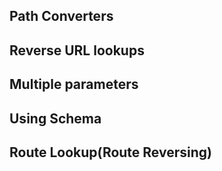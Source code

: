 
## Path Converters
## Reverse URL lookups
## Multiple parameters
## Using Schema
## Route Lookup(Route Reversing)
